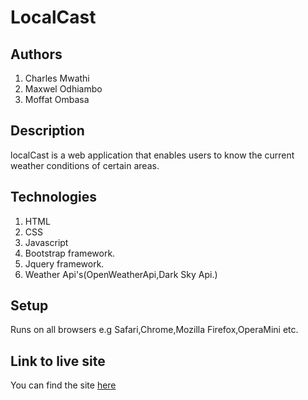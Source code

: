 # LocalCast

## Authors
1. Charles Mwathi
2. Maxwel Odhiambo
3. Moffat Ombasa

## Description
localCast is a web application that enables users to know the current weather conditions of certain areas.

## Technologies
1. HTML
2. CSS
3. Javascript
4. Bootstrap framework.
5. Jquery framework.
6. Weather Api's(OpenWeatherApi,Dark Sky Api.)

## Setup
Runs on all browsers e.g Safari,Chrome,Mozilla Firefox,OperaMini etc.

## Link to live site
You can find the site [here](https://mwathis.github.io/farmy-care/)
